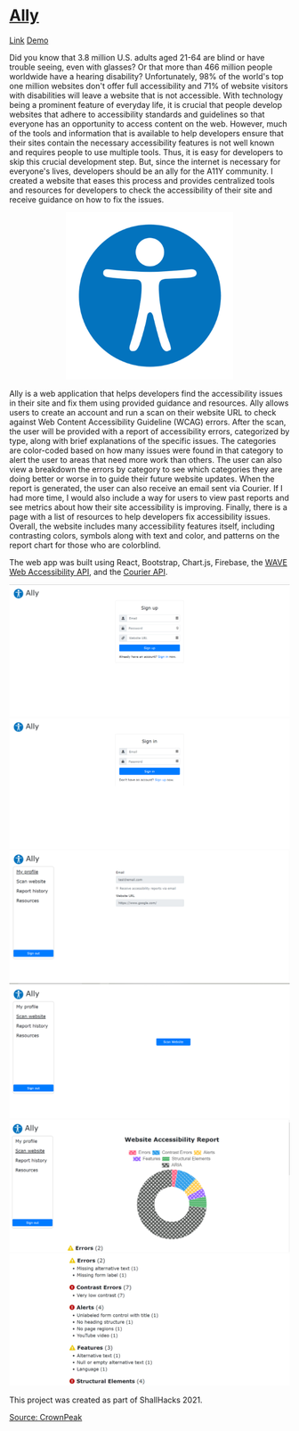 # [Ally](https://amyweitzman.github.io/shellhacks-21/)

[Link](https://amyweitzman.github.io/shellhacks-21/)
[Demo](https://youtu.be/0BsXuhJLExw)

Did you know that 3.8 million U.S. adults aged 21-64 are blind or have trouble seeing, even with glasses? Or that more than 466 million people worldwide have a hearing disability? Unfortunately, 98% of the world's top one million websites don't offer full accessibility and 71% of website visitors with disabilities will leave a website that is not accessible. With technology being a prominent feature of everyday life, it is crucial that people develop websites that adhere to accessibility standards and guidelines so that everyone has an opportunity to access content on the web. However, much of the tools and information that is available to help developers ensure that their sites contain the necessary accessibility features is not well known and requires people to use multiple tools. Thus, it is easy for developers to skip this crucial development step. But, since the internet is necessary for everyone's lives, developers should be an ally for the A11Y community. I created a website that eases this process and provides centralized tools and resources for developers to check the accessibility of their site and receive guidance on how to fix the issues. 

<p align="center"><img src="https://github.com/AmyWeitzman/shellhacks-21/blob/dev/icon.png" alt="Ally website logo: person with blue circle background" width=300></p>

Ally is a web application that helps developers find the accessibility issues in their site and fix them using provided guidance and resources. Ally allows users to create an account and run a scan on their website URL to check against Web Content Accessibility Guideline (WCAG) errors. After the scan, the user will be provided with a report of accessibility errors, categorized by type, along with brief explanations of the specific issues. The categories are color-coded based on how many issues were found in that category to alert the user to areas that need more work than others. The user can also view a breakdown the errors by category to see which categories they are doing better or worse in to guide their future website updates. When the report is generated, the user can also receive an email sent via Courier. If I had more time, I would also include a way for users to view past reports and see metrics about how their site accessibility is improving. Finally, there is a page with a list of resources to help developers fix accessibility issues. Overall, the website includes many accessibility features itself, including contrasting colors, symbols along with text and color, and patterns on the report chart for those who are colorblind.

The web app was built using React, Bootstrap, Chart.js, Firebase, the [WAVE Web Accessibility API](https://wave.webaim.org/), and the [Courier API](https://www.courier.com/).

<img src="https://github.com/AmyWeitzman/shellhacks-21/blob/dev/sign-up.PNG" alt="Sign up page">

<img src="https://github.com/AmyWeitzman/shellhacks-21/blob/dev/sign-in.PNG" alt="Sign in page">

<img src="https://github.com/AmyWeitzman/shellhacks-21/blob/dev/profile.PNG" alt="Profile page">

<img src="https://github.com/AmyWeitzman/shellhacks-21/blob/dev/scan.PNG" alt="Website scan page">

<img src="https://github.com/AmyWeitzman/shellhacks-21/blob/dev/scan-report-1.PNG" alt="Website Accessibility Report: Chart breakdown of issues by category">

<img src="https://github.com/AmyWeitzman/shellhacks-21/blob/dev/scan-report-2.PNG" alt="Website Accessibility Report: List of accessibility issues">

This project was created as part of ShallHacks 2021.

[Source: CrownPeak](https://www.crownpeak.com/blog/accessibility-ada/the-ultimate-list-of-web-accessibility-and-ada-statistics)
